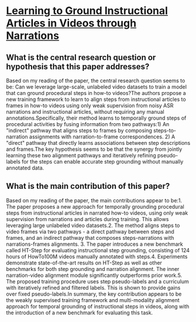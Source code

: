 # [Learning to Ground Instructional Articles in Videos through Narrations](https://arxiv.org/abs/2306.03802)

## What is the central research question or hypothesis that this paper addresses?

Based on my reading of the paper, the central research question seems to be: Can we leverage large-scale, unlabeled video datasets to train a model that can ground procedural steps in how-to videos?The authors propose a new training framework to learn to align steps from instructional articles to frames in how-to videos using only weak supervision from noisy ASR narrations and instructional articles, without requiring any manual annotations.Specifically, their method learns to temporally ground steps of procedural activities by fusing information from two pathways:1) An "indirect" pathway that aligns steps to frames by composing steps-to-narration assignments with narration-to-frame correspondences. 2) A "direct" pathway that directly learns associations between step descriptions and frames.The key hypothesis seems to be that the synergy from jointly learning these two alignment pathways and iteratively refining pseudo-labels for the steps can enable accurate step grounding without manually annotated data.


## What is the main contribution of this paper?

Based on my reading of the paper, the main contributions appear to be:1. The paper proposes a new approach for temporally grounding procedural steps from instructional articles in narrated how-to videos, using only weak supervision from narrations and articles during training. This allows leveraging large unlabeled video datasets.2. The method aligns steps to video frames via two pathways - a direct pathway between steps and frames, and an indirect pathway that composes steps-narrations with narrations-frames alignments. 3. The paper introduces a new benchmark called HT-Step for evaluating instructional step grounding, consisting of 124 hours of HowTo100M videos manually annotated with steps.4. Experiments demonstrate state-of-the-art results on HT-Step as well as other benchmarks for both step grounding and narration alignment. The inner narration-video alignment module significantly outperforms prior work.5. The proposed training procedure uses step pseudo-labels and a curriculum with iteratively refined and filtered labels. This is shown to provide gains over fixed pseudo-labels.In summary, the key contribution appears to be the weakly supervised training framework and multi-modality alignment approach for temporal grounding of instructional steps in videos, along with the introduction of a new benchmark for evaluating this task.
